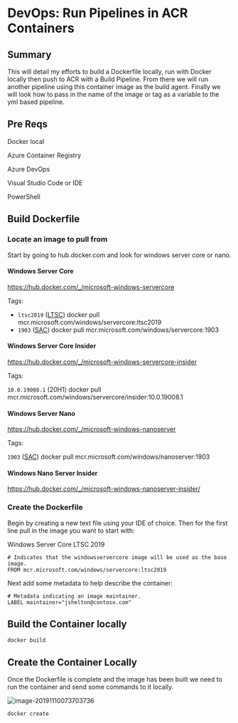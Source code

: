 # DevOps: Run Pipelines in ACR Containers

## Summary

This will detail my efforts to build a Dockerfile locally, run with Docker locally then push to ACR with a Build Pipeline. From there we will run another pipeline using this container image as the build agent. Finally we will look how to pass in the name of the image or tag as a variable to the yml based pipeline.

## Pre Reqs

Docker local

Azure Container Registry

Azure DevOps

Visual Studio Code or IDE

PowerShell

## Build Dockerfile

### Locate an image to pull from

Start by going to hub.docker.com and look for windows server core or nano.

#### Windows Server Core

 https://hub.docker.com/_/microsoft-windows-servercore 

Tags:

- `ltsc2019` ([LTSC](https://docs.microsoft.com/en-us/windows-server/get-started-19/servicing-channels-19#long-term-servicing-channel-ltsc))
  docker pull mcr.microsoft.com/windows/servercore:ltsc2019
- `1903` ([SAC](https://docs.microsoft.com/en-us/windows-server/get-started-19/servicing-channels-19#semi-annual-channel))
  docker pull mcr.microsoft.com/windows/servercore:1903

#### Windows Server Core Insider

 https://hub.docker.com/_/microsoft-windows-servercore-insider 

Tags:

 `10.0.19008.1` (20H1)
docker pull mcr.microsoft.com/windows/servercore/insider:10.0.19008.1 

#### Windows Server Nano

 https://hub.docker.com/_/microsoft-windows-nanoserver 

Tags:

 `1903` ([SAC](https://docs.microsoft.com/en-us/windows-server/get-started-19/servicing-channels-19#semi-annual-channel))
docker pull mcr.microsoft.com/windows/nanoserver:1903 

#### Windows Nano Server Insider

 https://hub.docker.com/_/microsoft-windows-nanoserver-insider/ 

### Create the Dockerfile

Begin by creating a new text file using your IDE of choice. Then for the first line pull in the image you want to start with:

Windows Server Core LTSC 2019

```
# Indicates that the windowsservercore image will be used as the base image.
FROM mcr.microsoft.com/windows/servercore:ltsc2019
```

Next add some metadata to help describe the container:

```
# Metadata indicating an image maintainer.
LABEL maintainer="jshelton@contoso.com"
```



## Build the Container locally

```
docker build
```



## Create the Container Locally

Once the Dockerfile is complete and the image has been built we need to run the container and send some commands to it locally.

![image-20191110073703736](C:\Users\alyousse\AppData\Roaming\Typora\typora-user-images\image-20191110073703736.png)

```
docker create
```

